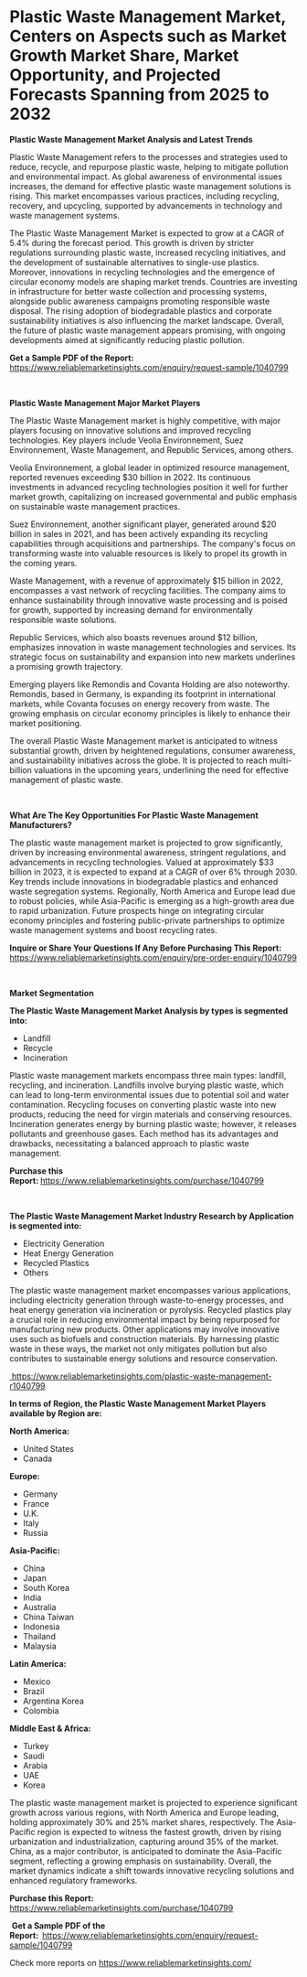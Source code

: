 <p><h1>Plastic Waste Management Market, Centers on Aspects such as Market Growth Market Share, Market Opportunity, and Projected Forecasts Spanning from 2025 to 2032</h1></p><p><strong>Plastic Waste Management Market Analysis and Latest Trends</strong></p>
<p><p>Plastic Waste Management refers to the processes and strategies used to reduce, recycle, and repurpose plastic waste, helping to mitigate pollution and environmental impact. As global awareness of environmental issues increases, the demand for effective plastic waste management solutions is rising. This market encompasses various practices, including recycling, recovery, and upcycling, supported by advancements in technology and waste management systems.</p><p>The Plastic Waste Management Market is expected to grow at a CAGR of 5.4% during the forecast period. This growth is driven by stricter regulations surrounding plastic waste, increased recycling initiatives, and the development of sustainable alternatives to single-use plastics. Moreover, innovations in recycling technologies and the emergence of circular economy models are shaping market trends. Countries are investing in infrastructure for better waste collection and processing systems, alongside public awareness campaigns promoting responsible waste disposal. The rising adoption of biodegradable plastics and corporate sustainability initiatives is also influencing the market landscape. Overall, the future of plastic waste management appears promising, with ongoing developments aimed at significantly reducing plastic pollution.</p></p>
<p><strong>Get a Sample PDF of the Report:&nbsp;</strong> <a href="https://www.reliablemarketinsights.com/enquiry/request-sample/1040799?utm_campaign=3044&utm_medium=2&utm_source=Github&utm_content=ia&utm_term=31032025&utm_id=plastic-waste-management">https://www.reliablemarketinsights.com/enquiry/request-sample/1040799</a></p>
<p>&nbsp;</p>
<p><strong>Plastic Waste Management Major Market Players</strong></p>
<p><p>The Plastic Waste Management market is highly competitive, with major players focusing on innovative solutions and improved recycling technologies. Key players include Veolia Environnement, Suez Environnement, Waste Management, and Republic Services, among others. </p><p>Veolia Environnement, a global leader in optimized resource management, reported revenues exceeding $30 billion in 2022. Its continuous investments in advanced recycling technologies position it well for further market growth, capitalizing on increased governmental and public emphasis on sustainable waste management practices.</p><p>Suez Environnement, another significant player, generated around $20 billion in sales in 2021, and has been actively expanding its recycling capabilities through acquisitions and partnerships. The company's focus on transforming waste into valuable resources is likely to propel its growth in the coming years.</p><p>Waste Management, with a revenue of approximately $15 billion in 2022, encompasses a vast network of recycling facilities. The company aims to enhance sustainability through innovative waste processing and is poised for growth, supported by increasing demand for environmentally responsible waste solutions.</p><p>Republic Services, which also boasts revenues around $12 billion, emphasizes innovation in waste management technologies and services. Its strategic focus on sustainability and expansion into new markets underlines a promising growth trajectory.</p><p>Emerging players like Remondis and Covanta Holding are also noteworthy. Remondis, based in Germany, is expanding its footprint in international markets, while Covanta focuses on energy recovery from waste. The growing emphasis on circular economy principles is likely to enhance their market positioning.</p><p>The overall Plastic Waste Management market is anticipated to witness substantial growth, driven by heightened regulations, consumer awareness, and sustainability initiatives across the globe. It is projected to reach multi-billion valuations in the upcoming years, underlining the need for effective management of plastic waste.</p></p>
<p>&nbsp;</p>
<p><strong>What Are The Key Opportunities For Plastic Waste Management Manufacturers?</strong></p>
<p><p>The plastic waste management market is projected to grow significantly, driven by increasing environmental awareness, stringent regulations, and advancements in recycling technologies. Valued at approximately $33 billion in 2023, it is expected to expand at a CAGR of over 6% through 2030. Key trends include innovations in biodegradable plastics and enhanced waste segregation systems. Regionally, North America and Europe lead due to robust policies, while Asia-Pacific is emerging as a high-growth area due to rapid urbanization. Future prospects hinge on integrating circular economy principles and fostering public-private partnerships to optimize waste management systems and boost recycling rates.</p></p>
<p><strong>Inquire or Share Your Questions If Any Before Purchasing This Report:</strong> <a href="https://www.reliablemarketinsights.com/enquiry/pre-order-enquiry/1040799?utm_campaign=3044&utm_medium=2&utm_source=Github&utm_content=ia&utm_term=31032025&utm_id=plastic-waste-management">https://www.reliablemarketinsights.com/enquiry/pre-order-enquiry/1040799</a></p>
<p>&nbsp;</p>
<p><strong>Market Segmentation</strong></p>
<p><strong>The Plastic Waste Management Market Analysis by types is segmented into:</strong></p>
<p><ul><li>Landfill</li><li>Recycle</li><li>Incineration</li></ul></p>
<p><p>Plastic waste management markets encompass three main types: landfill, recycling, and incineration. Landfills involve burying plastic waste, which can lead to long-term environmental issues due to potential soil and water contamination. Recycling focuses on converting plastic waste into new products, reducing the need for virgin materials and conserving resources. Incineration generates energy by burning plastic waste; however, it releases pollutants and greenhouse gases. Each method has its advantages and drawbacks, necessitating a balanced approach to plastic waste management.</p></p>
<p><strong>Purchase this Report:&nbsp;</strong><a href="https://www.reliablemarketinsights.com/purchase/1040799?utm_campaign=3044&utm_medium=2&utm_source=Github&utm_content=ia&utm_term=31032025&utm_id=plastic-waste-management">https://www.reliablemarketinsights.com/purchase/1040799</a></p>
<p>&nbsp;</p>
<p><strong>The Plastic Waste Management Market Industry Research by Application is segmented into:</strong></p>
<p><ul><li>Electricity Generation</li><li>Heat Energy Generation</li><li>Recycled Plastics</li><li>Others</li></ul></p>
<p><p>The plastic waste management market encompasses various applications, including electricity generation through waste-to-energy processes, and heat energy generation via incineration or pyrolysis. Recycled plastics play a crucial role in reducing environmental impact by being repurposed for manufacturing new products. Other applications may involve innovative uses such as biofuels and construction materials. By harnessing plastic waste in these ways, the market not only mitigates pollution but also contributes to sustainable energy solutions and resource conservation.</p></p>
<p><a href="https://www.reliablemarketinsights.com/plastic-waste-management-r1040799?utm_campaign=3044&utm_medium=2&utm_source=Github&utm_content=ia&utm_term=31032025&utm_id=plastic-waste-management">&nbsp;https://www.reliablemarketinsights.com/plastic-waste-management-r1040799</a></p>
<p><strong>In terms of Region, the Plastic Waste Management Market Players available by Region are:</strong></p>
<p>
    <p> <strong> North America: </strong>
        <ul>
            <li>United States</li>
            <li>Canada</li>
        </ul>
        </p> 
    <p> <strong> Europe: </strong>
        <ul>
            <li>Germany</li>
            <li>France</li>
            <li>U.K.</li>
            <li>Italy</li>
            <li>Russia</li>
        </ul>
        </p> 
    <p> <strong> Asia-Pacific: </strong>
        <ul>
            <li>China</li>
            <li>Japan</li>
            <li>South Korea</li>
            <li>India</li>
            <li>Australia</li>
            <li>China Taiwan</li>
            <li>Indonesia</li>
            <li>Thailand</li>
            <li>Malaysia</li>
        </ul>
        </p> 
    <p> <strong> Latin America: </strong>
        <ul>
            <li>Mexico</li>
            <li>Brazil</li>
            <li>Argentina Korea</li>
            <li>Colombia</li>
        </ul>
        </p> 
    <p> <strong> Middle East & Africa: </strong>
        <ul>
            <li>Turkey</li>
            <li>Saudi</li>
            <li>Arabia</li>
            <li>UAE</li>
            <li>Korea</li>
        </ul>
    </p>
    </p>
<p><p>The plastic waste management market is projected to experience significant growth across various regions, with North America and Europe leading, holding approximately 30% and 25% market shares, respectively. The Asia-Pacific region is expected to witness the fastest growth, driven by rising urbanization and industrialization, capturing around 35% of the market. China, as a major contributor, is anticipated to dominate the Asia-Pacific segment, reflecting a growing emphasis on sustainability. Overall, the market dynamics indicate a shift towards innovative recycling solutions and enhanced regulatory frameworks.</p></p>
<p><strong>Purchase this Report: </strong><a href="https://www.reliablemarketinsights.com/purchase/1040799?utm_campaign=3044&utm_medium=2&utm_source=Github&utm_content=ia&utm_term=31032025&utm_id=plastic-waste-management">https://www.reliablemarketinsights.com/purchase/1040799</a></p>
<p>&nbsp;<strong>Get a Sample PDF of the Report:&nbsp;&nbsp;</strong><a href="https://www.reliablemarketinsights.com/enquiry/request-sample/1040799?utm_campaign=3044&utm_medium=2&utm_source=Github&utm_content=ia&utm_term=31032025&utm_id=plastic-waste-management">https://www.reliablemarketinsights.com/enquiry/request-sample/1040799</a></p>
<p><strong></strong></p>
<p>Check more reports on <a href="https://www.reliablemarketinsights.com/?utm_campaign=3044&utm_medium=2&utm_source=Github&utm_content=ia&utm_term=31032025&utm_id=plastic-waste-management">https://www.reliablemarketinsights.com/</a></p>